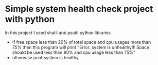 # Simple system health check project with python
In this project I used shutil and psutil python libraries <br>

* If free space less than 20% of total space and cpu usages more than 75% then this program will print "Error: system is unhealthy!!! Space should be used less than 80% and cpu usage less than 75%"<br>
* otherwise print system is healthy